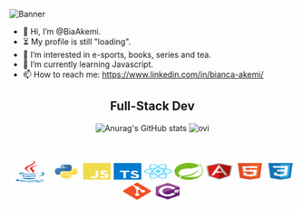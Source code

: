 ![Banner](https://github.com/BiaAkemi/Portugol/assets/145511213/58002a84-64b8-4488-9d20-78424f285b30)

- 👋 Hi, I’m @BiaAkemi.
- ⏳ My profile is still "loading".
- 👀 I’m interested in e-sports, books, series and tea.
- 🌱 I’m currently learning Javascript.
- 📫 How to reach me: https://www.linkedin.com/in/bianca-akemi/

<div align="center">

## Full-Stack Dev
![Anurag's GitHub stats](https://github-readme-stats.vercel.app/api?username=BiaAkemi&show_icons=true&theme=jolly)
<img src="https://github-readme-stats.vercel.app/api/top-langs?username=BiaAkemi&show_icons=true&locale=en&layout=compact&theme=jolly" alt="ovi" height="195" />

</div>

<div style="display: inline_block" align="center"><br>
  <br>
  <img align="center" alt="Java" height="40" width="70" src="https://raw.githubusercontent.com/devicons/devicon/master/icons/java/java-original.svg" />
  <img align="center" alt="Python" height="30" width="50" src="https://raw.githubusercontent.com/devicons/devicon/master/icons/python/python-original.svg" />
  <img align="center" alt="Js" height="30" width="50" src="https://raw.githubusercontent.com/devicons/devicon/master/icons/javascript/javascript-plain.svg" />
  <img align="center" alt="Ts" height="30" width="50" src="https://raw.githubusercontent.com/devicons/devicon/master/icons/typescript/typescript-plain.svg" />
  <img align="center" alt="React" height="30" width="50" src="https://raw.githubusercontent.com/devicons/devicon/master/icons/react/react-original.svg" />
  <img align="center" alt="Spring" height="30" width="50" src="https://raw.githubusercontent.com/devicons/devicon/master/icons/spring/spring-original.svg" />
  <img align="center" alt="Angular" height="30" width="50" src="https://raw.githubusercontent.com/devicons/devicon/master/icons/angularjs/angularjs-original.svg" />
  <img align="center" alt="HTML" height="30" width="50" src="https://raw.githubusercontent.com/devicons/devicon/master/icons/html5/html5-original.svg" />
  <img align="center" alt="CSS" height="30" width="50" src="https://raw.githubusercontent.com/devicons/devicon/master/icons/css3/css3-original.svg" />
  <img align="center" alt="Git" height="30" width="50" src="https://raw.githubusercontent.com/devicons/devicon/master/icons/git/git-original.svg" />
  <img align="center" alt="Git" height="30" width="50" src="https://raw.githubusercontent.com/devicons/devicon/55609aa5bd817ff167afce0d965585c92040787a/icons/csharp/csharp-original.svg" />

</div>

